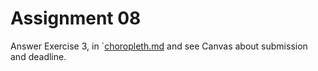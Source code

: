 
# Assignment 08

Answer Exercise 3, in `[choropleth.md](./choropleth.md) and see Canvas about submission and deadline.
